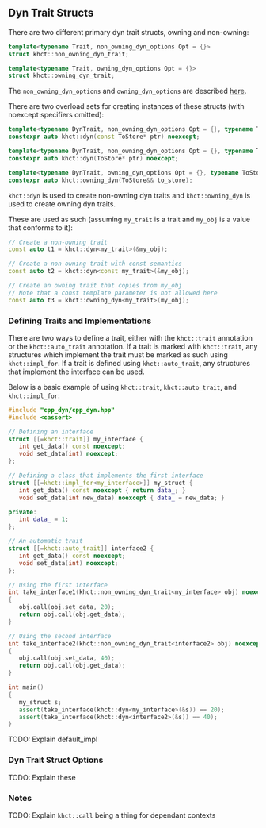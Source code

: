 ## Dyn Trait Structs

There are two different primary dyn trait structs, owning and non-owning:
```cpp
template<typename Trait, non_owning_dyn_options Opt = {}>
struct khct::non_owning_dyn_trait;

template<typename Trait, owning_dyn_options Opt = {}>
struct khct::owning_dyn_trait;
```

The `non_owning_dyn_options` and `owning_dyn_options` are described [here](#dyn-trait-struct-options).

There are two overload sets for creating instances of these structs
(with noexcept specifiers omitted):

```cpp
template<typename DynTrait, non_owning_dyn_options Opt = {}, typename ToStore>
constexpr auto khct::dyn(const ToStore* ptr) noexcept;

template<typename DynTrait, non_owning_dyn_options Opt = {}, typename ToStore>
constexpr auto khct::dyn(ToStore* ptr) noexcept;

template<typename DynTrait, owning_dyn_options Opt = {}, typename ToStore>
constexpr auto khct::owning_dyn(ToStore&& to_store);
```

`khct::dyn` is used to create non-owning dyn traits and `khct::owning_dyn` is used to create
owning dyn traits.

These are used as such (assuming `my_trait` is a trait and `my_obj` is a value that conforms to it):

```cpp
// Create a non-owning trait
const auto t1 = khct::dyn<my_trait>(&my_obj);

// Create a non-owning trait with const semantics
const auto t2 = khct::dyn<const my_trait>(&my_obj);

// Create an owning trait that copies from my_obj
// Note that a const template parameter is not allowed here
const auto t3 = khct::owning_dyn<my_trait>(my_obj);
```

### Defining Traits and Implementations

There are two ways to define a trait, either with the `khct::trait` annotation
or the `khct::auto_trait` annotation.  If a trait is marked with `khct::trait`, any structures
which implement the trait must be marked as such using `khct::impl_for`.  If a trait is defined
using `khct::auto_trait`, any structures that implement the interface can be used.

Below is a basic example of using `khct::trait`, `khct::auto_trait`, and `khct::impl_for`:

```cpp
#include "cpp_dyn/cpp_dyn.hpp"
#include <cassert>

// Defining an interface
struct [[=khct::trait]] my_interface {
   int get_data() const noexcept;
   void set_data(int) noexcept;
};

// Defining a class that implements the first interface
struct [[=khct::impl_for<my_interface>]] my_struct {
   int get_data() const noexcept { return data_; }
   void set_data(int new_data) noexcept { data_ = new_data; }

private:
   int data_ = 1;
};

// An automatic trait
struct [[=khct::auto_trait]] interface2 {
   int get_data() const noexcept;
   void set_data(int) noexcept;
};

// Using the first interface
int take_interface1(khct::non_owning_dyn_trait<my_interface> obj) noexcept
{
   obj.call(obj.set_data, 20);
   return obj.call(obj.get_data);
}

// Using the second interface
int take_interface2(khct::non_owning_dyn_trait<interface2> obj) noexcept
{
   obj.call(obj.set_data, 40);
   return obj.call(obj.get_data);
}

int main()
{
   my_struct s;
   assert(take_interface(khct::dyn<my_interface>(&s)) == 20);
   assert(take_interface(khct::dyn<interface2>(&s)) == 40);
}
```

TODO: Explain default_impl

### Dyn Trait Struct Options

TODO: Explain these

### Notes

TODO: Explain `khct::call` being a thing for dependant contexts
